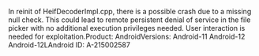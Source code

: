 In reinit of HeifDecoderImpl.cpp, there is a possible crash due to a missing null check. This could lead to remote persistent denial of service in the file picker with no additional execution privileges needed. User interaction is needed for exploitation.Product: AndroidVersions: Android-11 Android-12 Android-12LAndroid ID: A-215002587